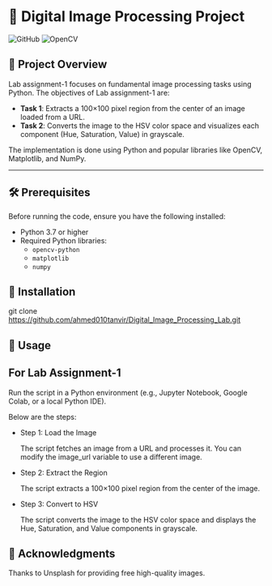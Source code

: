 # 🌅 Digital Image Processing Project

![GitHub](https://img.shields.io/badge/Python-3.7%2B-blue) ![OpenCV](https://img.shields.io/badge/OpenCV-4.x-green)

## 📖 Project Overview

Lab assignment-1 focuses on fundamental image processing tasks using Python. The objectives of Lab assignment-1 are: 

- **Task 1**: Extracts a 100×100 pixel region from the center of an image loaded from a URL.
- **Task 2**: Converts the image to the HSV color space and visualizes each component (Hue, Saturation, Value) in grayscale.

The implementation is done using Python and popular libraries like OpenCV, Matplotlib, and NumPy.

---

## 🛠️ Prerequisites

Before running the code, ensure you have the following installed:
- Python 3.7 or higher
- Required Python libraries:
  - `opencv-python`
  - `matplotlib`
  - `numpy`

## 🚀 Installation
git clone https://github.com/ahmed010tanvir/Digital_Image_Processing_Lab.git

## 🎯 Usage 
**For Lab Assignment-1** 
---
Run the script in a Python environment (e.g., Jupyter Notebook, Google Colab, or a local Python IDE).

Below are the steps: 

- Step 1: Load the Image 

  The script fetches an image from a URL and processes it. You can modify the image_url variable to use a different image.

- Step 2: Extract the Region
  
  The script extracts a 100×100 pixel region from the center of the image.

- Step 3: Convert to HSV
  
  The script converts the image to the HSV color space and displays the Hue, Saturation, and Value components in grayscale.
  
## 🙏 Acknowledgments 

  Thanks to Unsplash  for providing free high-quality images.
